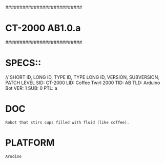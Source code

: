 ###########################
#   CT-2000 AB1.0.a       #
###########################

# SPECS::

// SHORT ID, LONG ID, TYPE ID, TYPE LONG ID, VERSION, SUBVERSION, PATCH LEVEL
SID: CT-2000
LID: Coffee Twirl 2000
TID: AB
TLD: Arduino Bot
VER: 1
SUB: 0
PTL: a

# DOC 
    Robot that stirs cups filled with fluid (like coffee).

# PLATFORM
    Arudino 
